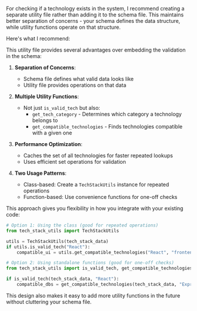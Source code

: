 For checking if a technology exists in the system, I recommend creating a separate utility file rather than adding it to the schema file. This maintains better separation of concerns - your schema defines the data structure, while utility functions operate on that structure.

Here's what I recommend:

This utility file provides several advantages over embedding the validation in the schema:

1. **Separation of Concerns**:

   - Schema file defines what valid data looks like
   - Utility file provides operations on that data

2. **Multiple Utility Functions**:

   - Not just `is_valid_tech` but also:
     - `get_tech_category` - Determines which category a technology belongs to
     - `get_compatible_technologies` - Finds technologies compatible with a given one

3. **Performance Optimization**:

   - Caches the set of all technologies for faster repeated lookups
   - Uses efficient set operations for validation

4. **Two Usage Patterns**:
   - Class-based: Create a `TechStackUtils` instance for repeated operations
   - Function-based: Use convenience functions for one-off checks

This approach gives you flexibility in how you integrate with your existing code:

```python
# Option 1: Using the class (good for repeated operations)
from tech_stack_utils import TechStackUtils

utils = TechStackUtils(tech_stack_data)
if utils.is_valid_tech("React"):
    compatible_ui = utils.get_compatible_technologies("React", "frontend.uiLibraries")

# Option 2: Using standalone functions (good for one-off checks)
from tech_stack_utils import is_valid_tech, get_compatible_technologies

if is_valid_tech(tech_stack_data, "React"):
    compatible_dbs = get_compatible_technologies(tech_stack_data, "Express.js", "database.sql")
```

This design also makes it easy to add more utility functions in the future without cluttering your schema file.
